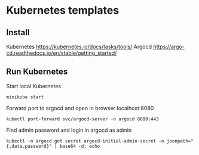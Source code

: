 # Kubernetes templates


## Install


Kubernetes
https://kubernetes.io/docs/tasks/tools/
Argocd
https://argo-cd.readthedocs.io/en/stable/getting_started/


## Run Kubernetes


Start local Kubernetes
```
minikube start
```


Forward port to argocd and open in browser localhost:8080
```
kubectl port-forward svc/argocd-server -n argocd 8080:443
```


Find admin password and login in argocd as admin
```
kubectl -n argocd get secret argocd-initial-admin-secret -o jsonpath="{.data.password}" | base64 -d; echo
```
